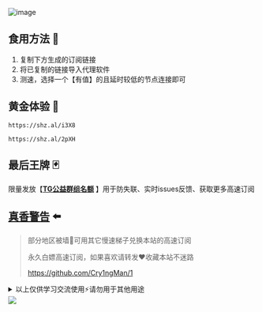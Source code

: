 ![image](https://github.com/user-attachments/assets/258d7035-cb94-412e-b965-381c74c43b32)

## 食用方法 🍖
1. 复制下方生成的订阅链接
2. 将已复制的链接导入代理软件
3. 测速，选择一个【有值】的且延时较低的节点连接即可

## 黄金体验 💸
```
https://shz.al/i3X8
```
```
https://shz.al/2pXH
```

## 最后王牌 🃏
限量发放【[**TG公益群组名额**](https://t.me/+z1HWB3Ns5vowYTM9)
】用于防失联、实时issues反馈、获取更多高速订阅

## [真香警告](https://github.com/user-attachments/assets/123a42e9-76ea-481b-8244-6cac18c03ccd) ⬅️
> 部分地区被墙🚫可用其它慢速梯子兑换本站的高速订阅
>
> 永久白嫖高速订阅，如果喜欢请转发❤️收藏本站不迷路
>
> https://github.com/Cry1ngMan/1

<details>
<summary>以上仅供学习交流使用⚡️请勿用于其他用途</summary>

&nbsp;
> [![Star History Chart](https://api.star-history.com/svg?repos=Cry1ngMan/1&type=Date)](https://star-history.com/#Cry1ngMan/1&Date)

[![GitHub stars](https://img.shields.io/github/stars/Cry1ngMan/1.svg?style=social&label=Stars)](https://github.com/Cry1ngMan/1/stargazers)
<img src="https://komarev.com/ghpvc/?username=Cry1ngMan&label=Views&color=0e75b6&style=flat" alt="访问量统计" />
</details>

<img src="https://readme-typing-svg.demolab.com?font=Fira+Code&pause=1000&width=850&lines=正在创建新的高速节点.................................💌;解析中...&left=true&size=27" />
